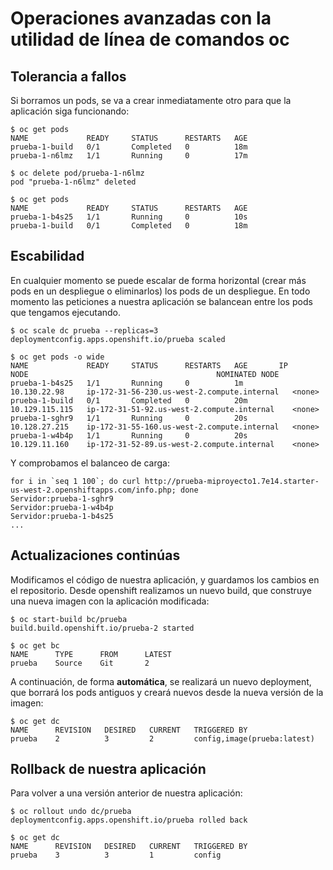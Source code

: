# Operaciones avanzadas con la utilidad de línea de comandos oc

## Tolerancia a fallos

Si borramos un pods, se va a crear inmediatamente otro para que la aplicación siga funcionando:

    $ oc get pods
    NAME             READY     STATUS      RESTARTS   AGE
    prueba-1-build   0/1       Completed   0          18m
    prueba-1-n6lmz   1/1       Running     0          17m
    
    $ oc delete pod/prueba-1-n6lmz
    pod "prueba-1-n6lmz" deleted
    
    $ oc get pods
    NAME             READY     STATUS      RESTARTS   AGE
    prueba-1-b4s25   1/1       Running     0          10s
    prueba-1-build   0/1       Completed   0          18m

## Escabilidad

En cualquier momento se puede escalar de forma horizontal (crear más pods en un despliegue o eliminarlos) los pods de un despliegue. En todo momento las peticiones a nuestra aplicación se balancean entre los pods que tengamos ejecutando.

    $ oc scale dc prueba --replicas=3
    deploymentconfig.apps.openshift.io/prueba scaled

    $ oc get pods -o wide
    NAME             READY     STATUS      RESTARTS   AGE       IP               NODE                                          NOMINATED NODE
    prueba-1-b4s25   1/1       Running     0          1m        10.130.22.98     ip-172-31-56-230.us-west-2.compute.internal   <none>
    prueba-1-build   0/1       Completed   0          20m       10.129.115.115   ip-172-31-51-92.us-west-2.compute.internal    <none>
    prueba-1-sghr9   1/1       Running     0          20s       10.128.27.215    ip-172-31-55-160.us-west-2.compute.internal   <none>
    prueba-1-w4b4p   1/1       Running     0          20s       10.129.11.160    ip-172-31-52-89.us-west-2.compute.internal    <none>

Y comprobamos el balanceo de carga:

    for i in `seq 1 100`; do curl http://prueba-miproyecto1.7e14.starter-us-west-2.openshiftapps.com/info.php; done
    Servidor:prueba-1-sghr9
    Servidor:prueba-1-w4b4p
    Servidor:prueba-1-b4s25
    ...

## Actualizaciones continúas

Modificamos el código de nuestra aplicación, y guardamos los cambios en el repositorio. Desde openshift realizamos un nuevo build, que construye una nueva imagen con la aplicación modificada:

    $ oc start-build bc/prueba
    build.build.openshift.io/prueba-2 started

    $ oc get bc
    NAME      TYPE      FROM      LATEST
    prueba    Source    Git       2

A continuación, de forma **automática**, se realizará un nuevo deployment, que borrará los pods antiguos y creará nuevos desde la nueva versión de la imagen:

    $ oc get dc
    NAME      REVISION   DESIRED   CURRENT   TRIGGERED BY
    prueba    2          3         2         config,image(prueba:latest)

## Rollback de nuestra aplicación

Para volver a una versión anterior de nuestra aplicación:

    $ oc rollout undo dc/prueba
    deploymentconfig.apps.openshift.io/prueba rolled back
    
    $ oc get dc
    NAME      REVISION   DESIRED   CURRENT   TRIGGERED BY
    prueba    3          3         1         config


